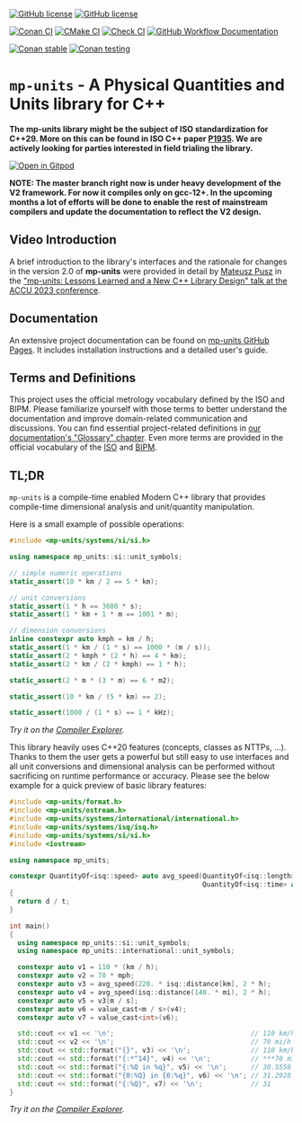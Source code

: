 [![GitHub license](https://img.shields.io/github/license/mpusz/mp-units?cacheSeconds=3600&color=informational&label=License)](./LICENSE.md)
[![GitHub license](https://img.shields.io/badge/C%2B%2B-20-blue)](https://en.cppreference.com/w/cpp/compiler_support#cpp20)

[![Conan CI](https://img.shields.io/github/actions/workflow/status/mpusz/mp-units/ci-conan.yml?branch=master&label=Conan%20CI)](https://github.com/mpusz/mp-units/actions?query=workflow%3A%22Conan%20CI%22+branch%3Amaster)
[![CMake CI](https://img.shields.io/github/actions/workflow/status/mpusz/mp-units/ci-test-package-cmake.yml?branch=master&label=CMake%20CI)](https://github.com/mpusz/mp-units/actions?query=workflow%3A%22CMake+Test+Package+CI%22+branch%3Amaster)
[![Check CI](https://img.shields.io/github/actions/workflow/status/mpusz/mp-units/ci-check.yml?branch=master&label=Check%20CI)](https://github.com/mpusz/mp-units/actions?query=workflow%3A%22Check%20CI%22+branch%3Amaster)
[![GitHub Workflow Documentation](https://img.shields.io/github/actions/workflow/status/mpusz/mp-units/documentation.yml?branch=master&label=Documentation)](https://github.com/mpusz/mp-units/actions?query=workflow%3ADocumentation+branch%3Amaster)

[![Conan stable](https://img.shields.io/conan/v/mp-units?label=ConanCenter&color=blue)](https://conan.io/center/mp-units)
[![Conan testing](https://img.shields.io/badge/mpusz.jfrog.io-2.0.0%3Atesting-blue)](https://mpusz.jfrog.io/ui/packages/conan:%2F%2Fmp-units/2.0.0)


# `mp-units` - A Physical Quantities and Units library for C++

**The mp-units library might be the subject of ISO standardization for C++29.
More on this can be found in ISO C++ paper [P1935](https://wg21.link/p1935).
We are actively looking for parties interested in field trialing the library.**

[![Open in Gitpod](https://gitpod.io/button/open-in-gitpod.svg)](https://gitpod.io/#https://github.com/mpusz/mp-units)

**NOTE: The master branch right now is under heavy development of the V2 framework.
For now it compiles only on gcc-12+. In the upcoming months a lot of efforts will be done to
enable the rest of mainstream compilers and update the documentation to reflect the V2 design.**


## Video Introduction

A brief introduction to the library's interfaces and the rationale for changes in the version 2.0
of **mp-units** were provided in detail by [Mateusz Pusz](https://github.com/mpusz) in the ["mp-units: Lessons Learned and a New C++ Library Design" talk at the ACCU 2023 conference](https://www.youtube.com/watch?v=l0rXdJfXLZc).


## Documentation

An extensive project documentation can be found on [mp-units GitHub Pages](https://mpusz.github.io/mp-units).
It includes installation instructions and a detailed user's guide.


## Terms and Definitions

This project uses the official metrology vocabulary defined by the ISO and BIPM.
Please familiarize yourself with those terms to better understand the documentation
and improve domain-related communication and discussions. You can find essential
project-related definitions in [our documentation's "Glossary" chapter](https://mpusz.github.io/mp-units/latest/appendix/glossary).
Even more terms are provided in the official vocabulary of the [ISO](https://www.iso.org/obp/ui#iso:std:iso-iec:guide:99:ed-1:v2:en)
and [BIPM](https://jcgm.bipm.org/vim/en).


## TL;DR

`mp-units` is a compile-time enabled Modern C++ library that provides compile-time dimensional
analysis and unit/quantity manipulation.

Here is a small example of possible operations:

```cpp
#include <mp-units/systems/si/si.h>

using namespace mp_units::si::unit_symbols;

// simple numeric operations
static_assert(10 * km / 2 == 5 * km);

// unit conversions
static_assert(1 * h == 3600 * s);
static_assert(1 * km + 1 * m == 1001 * m);

// dimension conversions
inline constexpr auto kmph = km / h;
static_assert(1 * km / (1 * s) == 1000 * (m / s));
static_assert(2 * kmph * (2 * h) == 4 * km);
static_assert(2 * km / (2 * kmph) == 1 * h);

static_assert(2 * m * (3 * m) == 6 * m2);

static_assert(10 * km / (5 * km) == 2);

static_assert(1000 / (1 * s) == 1 * kHz);
```

_Try it on the [Compiler Explorer](https://godbolt.org/z/j8afKnarv)._

This library heavily uses C++20 features (concepts, classes as NTTPs, ...). Thanks to
them the user gets a powerful but still easy to use interfaces and all unit conversions
and dimensional analysis can be performed without sacrificing on runtime performance or
accuracy. Please see the below example for a quick preview of basic library features:

```cpp
#include <mp-units/format.h>
#include <mp-units/ostream.h>
#include <mp-units/systems/international/international.h>
#include <mp-units/systems/isq/isq.h>
#include <mp-units/systems/si/si.h>
#include <iostream>

using namespace mp_units;

constexpr QuantityOf<isq::speed> auto avg_speed(QuantityOf<isq::length> auto d,
                                                QuantityOf<isq::time> auto t)
{
  return d / t;
}

int main()
{
  using namespace mp_units::si::unit_symbols;
  using namespace mp_units::international::unit_symbols;

  constexpr auto v1 = 110 * (km / h);
  constexpr auto v2 = 70 * mph;
  constexpr auto v3 = avg_speed(220. * isq::distance[km], 2 * h);
  constexpr auto v4 = avg_speed(isq::distance(140. * mi), 2 * h);
  constexpr auto v5 = v3[m / s];
  constexpr auto v6 = value_cast<m / s>(v4);
  constexpr auto v7 = value_cast<int>(v6);

  std::cout << v1 << '\n';                                  // 110 km/h
  std::cout << v2 << '\n';                                  // 70 mi/h
  std::cout << std::format("{}", v3) << '\n';               // 110 km/h
  std::cout << std::format("{:*^14}", v4) << '\n';          // ***70 mi/h****
  std::cout << std::format("{:%Q in %q}", v5) << '\n';      // 30.5556 in m/s
  std::cout << std::format("{0:%Q} in {0:%q}", v6) << '\n'; // 31.2928 in m/s
  std::cout << std::format("{:%Q}", v7) << '\n';            // 31
}
```

_Try it on the [Compiler Explorer](https://godbolt.org/z/zPnerKqzh)._
